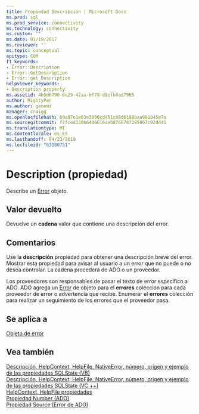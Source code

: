 ```yaml
---
title: Propiedad Descripción | Microsoft Docs
ms.prod: sql
ms.prod_service: connectivity
ms.technology: connectivity
ms.custom: ''
ms.date: 01/19/2017
ms.reviewer: ''
ms.topic: conceptual
apitype: COM
f1_keywords:
- Error::Description
- Error::GetDescription
- Error::get_Description
helpviewer_keywords:
- Description property
ms.assetid: 4b5d6790-6c29-42aa-bf78-d9cfb8ad7965
author: MightyPen
ms.author: genemi
manager: craigg
ms.openlocfilehash: b9a97e1e63e3896cd451c68d6198baa991945e7a
ms.sourcegitcommit: f7fced330b64d6616aeb8766747295807c92dd41
ms.translationtype: MT
ms.contentlocale: es-ES
ms.lasthandoff: 04/23/2019
ms.locfileid: "63180751"
---
```

# <a name="description-property"></a>Description (propiedad)
Describe un [Error](../../../ado/reference/ado-api/error-object.md) objeto.  
  
## <a name="return-value"></a>Valor devuelto  
 Devuelve un **cadena** valor que contiene una descripción del error.  
  
## <a name="remarks"></a>Comentarios  
 Use la **descripción** propiedad para obtener una descripción breve del error. Mostrar esta propiedad para avisar al usuario a un error que no puede o no desea controlar. La cadena procederá de ADO o un proveedor.  
  
 Los proveedores son responsables de pasar el texto de error específico a ADO. ADO agrega un [Error](../../../ado/reference/ado-api/error-object.md) de objeto para el **errores** colección para cada proveedor de error o advertencia que recibe. Enumerar el **errores** colección para realizar un seguimiento de los errores que el proveedor pasa.  
  
## <a name="applies-to"></a>Se aplica a  
 [Objeto de error](../../../ado/reference/ado-api/error-object.md)  
  
## <a name="see-also"></a>Vea también  
 [Descripción, HelpContext, HelpFile, NativeError, número, origen y ejemplo de las propiedades SQLState (VB)](../../../ado/reference/ado-api/description-helpcontext-helpfile-nativeerror-number-source-example-vb.md)   
 [Descripción, HelpContext, HelpFile, NativeError, número, origen y ejemplo de las propiedades SQLState (VC ++)](../../../ado/reference/ado-api/description-helpcontext-helpfile-nativeerror-number-source-example-vc.md)   
 [HelpContext, HelpFile propiedades](../../../ado/reference/ado-api/helpcontext-helpfile-properties.md)   
 [Propiedad Number (ADO)](../../../ado/reference/ado-api/number-property-ado.md)   
 [Propiedad Source (Error de ADO)](../../../ado/reference/ado-api/source-property-ado-error.md)
